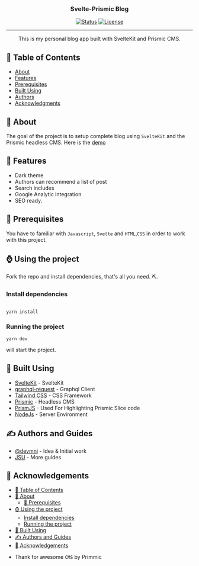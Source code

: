 
<h3 align="center">Svelte-Prismic Blog </h3>

<div align="center">

[![Status](https://img.shields.io/badge/status-active-success.svg)]() 
[![License](https://img.shields.io/badge/license-MIT-blue.svg)](/LICENSE)

</div>

---

<p align="center"> This is my personal blog app built with SvelteKit and Prismic CMS.
    <br> 
</p>

## 📝 Table of Contents

- [About](#about)
- [Features](#features)
- [Prerequisites](#-prerequisites-)
- [Built Using](#built_using)
- [Authors](#authors)
- [Acknowledgments](#acknowledgement)

## 🧐 About <a name = "about"></a>

The goal of the project is to setup complete blog using `SvelteKit` and the Prismic headless CMS. Here is the [demo](http:\\devmnj.vercel.app)

## 🚀 Features <a name="features"></a>
* Dark theme
* Authors can recommend a list of post
* Search includes
* Google Analytic integration
* SEO ready.

## 🧒 Prerequisites <a name = "Prerequisites"></a>

You have to familiar with `Javascript`, `Svelte` and `HTML`,`CSS`   in order to work with this project.

## ⌚ Using the project

Fork the repo and install dependencies, that's all you need. ⛏️. 
### Install dependencies
```

yarn install
```
### Running the project
```
yarn dev
```

 
 will start the project.
 

## 🚀  Built Using <a name = "built_using"></a>

- [SvelteKit](http://sveltekit.org/) - SvelteKit
- [graphql-request](https://www.npmjs.com/package/graphql-request) - Graphql Client
- [Tailwind CSS](https://tailwindcss.com/) - CSS Framework
- [Prismic](https://prismic.o.com/) - Headless CMS
- [PrismJS](https://prismjs.com/) - Used For Highlighting Prismic Slice code
- [NodeJs](https://nodejs.org/en/) - Server Environment

## ✍️ Authors <a name = "authors"></a> and Guides
- [@devmnj](https://github.com/devmnj) - Idea & Initial work
- [JSU](http://javascriptsu.wordpress.com/tag/nextjs) - More guides

## 🎉 Acknowledgements <a name = "acknowledgement"></a>

<!-- @import "[TOC]" {cmd="toc" depthFrom=1 depthTo=6 orderedList=false} -->

<!-- code_chunk_output -->

- [📝 Table of Contents](#table-of-contents)
- [🧐 About ](#about-a-name-abouta)
  - [🧒 Prerequisites ](#prerequisites-a-name-prerequisitesa)
- [⌚ Using the project](#using-the-project)
  - [Install dependencies](#install-dependencies)
  - [Running the project](#running-the-project)
- [🚀  Built Using ](#built-using-a-name-built_usinga)
- [✍️ Authors  and Guides](#️-authors-a-name-authorsa-and-guides)
- [🎉 Acknowledgements ](#acknowledgements-a-name-acknowledgementa)

<!-- /code_chunk_output -->

- Thank for awesome `CMS` by Primmic
